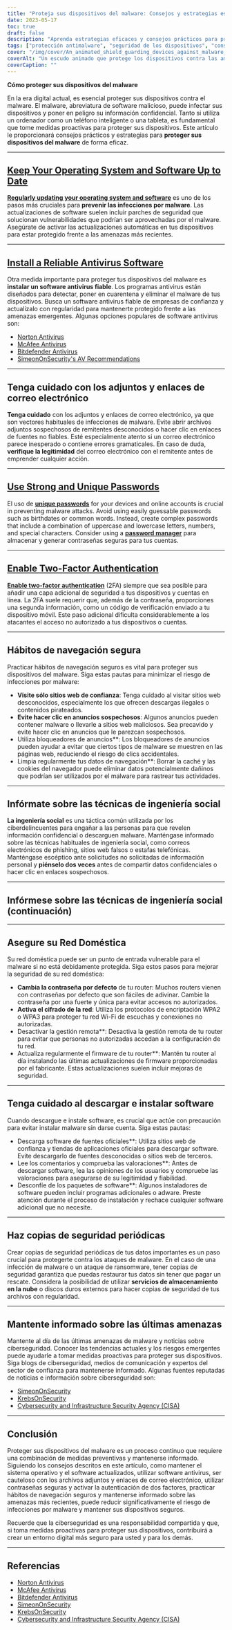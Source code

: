 ```yaml
---
title: "Proteja sus dispositivos del malware: Consejos y estrategias esenciales"
date: 2023-05-17
toc: true
draft: false
description: "Aprenda estrategias eficaces y consejos prácticos para proteger sus dispositivos del malware y mantener segura su información confidencial."
tags: ["protección antimalware", "seguridad de los dispositivos", "consejos de ciberseguridad", "antivirus software", "hábitos de navegación segura", "seguridad de contraseñas", "autenticación de dos factores", "concienciación sobre ingeniería social", "seguridad de la red doméstica", "seguridad del software", "copia de seguridad de datos", "noticias sobre ciberseguridad", "actualizaciones del sistema operativo", "seguridad del correo electrónico", "prevención de la suplantación de identidad", "seguridad en internet", "amenazas cibernéticas", "seguridad digital", "privacidad en línea", "ciberdefensa"]
cover: "/img/cover/An_animated_shield_guarding_devices_against_malware_threats.png"
coverAlt: "Un escudo animado que protege los dispositivos contra las amenazas de malware."
coverCaption: ""
---
```


**Cómo proteger sus dispositivos del malware**

En la era digital actual, es esencial proteger sus dispositivos contra el malware. El malware, abreviatura de software malicioso, puede infectar sus dispositivos y poner en peligro su información confidencial. Tanto si utiliza un ordenador como un teléfono inteligente o una tableta, es fundamental que tome medidas proactivas para proteger sus dispositivos. Este artículo le proporcionará consejos prácticos y estrategias para **proteger sus dispositivos del malware** de forma eficaz.

______

## [Keep Your Operating System and Software Up to Date](https://simeononsecurity.com/articles/best-practices-for-installing-security-patches-on-windows/)

[**Regularly updating your operating system and software**](https://simeononsecurity.com/articles/best-practices-for-installing-security-patches-on-windows/) es uno de los pasos más cruciales para **prevenir las infecciones por malware**. Las actualizaciones de software suelen incluir parches de seguridad que solucionan vulnerabilidades que podrían ser aprovechadas por el malware. Asegúrate de activar las actualizaciones automáticas en tus dispositivos para estar protegido frente a las amenazas más recientes.

______

## [Install a Reliable Antivirus Software](https://simeononsecurity.com/recommendations/anti-virus)

Otra medida importante para proteger tus dispositivos del malware es **instalar un software antivirus fiable**. Los programas antivirus están diseñados para detectar, poner en cuarentena y eliminar el malware de tus dispositivos. Busca un software antivirus fiable de empresas de confianza y actualízalo con regularidad para mantenerte protegido frente a las amenazas emergentes. Algunas opciones populares de software antivirus son:

- [Norton Antivirus](https://www.norton.com)
- [McAfee Antivirus](https://www.mcafee.com)
- [Bitdefender Antivirus](https://www.bitdefender.com)
- [SimeonOnSecurity's AV Recommendations](https://simeononsecurity.com/recommendations/anti-virus)

______

## Tenga cuidado con los adjuntos y enlaces de correo electrónico

**Tenga cuidado** con los adjuntos y enlaces de correo electrónico, ya que son vectores habituales de infecciones de malware. Evite abrir archivos adjuntos sospechosos de remitentes desconocidos o hacer clic en enlaces de fuentes no fiables. Esté especialmente atento si un correo electrónico parece inesperado o contiene errores gramaticales. En caso de duda, **verifique la legitimidad** del correo electrónico con el remitente antes de emprender cualquier acción.

______

## [Use Strong and Unique Passwords](https://simeononsecurity.com/articles/the-importance-of-password-security-and-best-practices/)

El uso de [**unique passwords**](https://simeononsecurity.com/articles/the-importance-of-password-security-and-best-practices/) for your devices and online accounts is crucial in preventing malware attacks. Avoid using easily guessable passwords such as birthdates or common words. Instead, create complex passwords that include a combination of uppercase and lowercase letters, numbers, and special characters. Consider using a [**password manager**](https://simeononsecurity.com/articles/bitwarden-and-keepassxc-vs-the-rest/) para almacenar y generar contraseñas seguras para tus cuentas.

______

## [Enable Two-Factor Authentication](https://simeononsecurity.com/articles/what-are-the-diferent-kinds-of-factors-in-mfa/)

[**Enable two-factor authentication**](https://simeononsecurity.com/articles/what-are-the-diferent-kinds-of-factors-in-mfa/) (2FA) siempre que sea posible para añadir una capa adicional de seguridad a tus dispositivos y cuentas en línea. La 2FA suele requerir que, además de la contraseña, proporciones una segunda información, como un código de verificación enviado a tu dispositivo móvil. Este paso adicional dificulta considerablemente a los atacantes el acceso no autorizado a tus dispositivos o cuentas.

______

## Hábitos de navegación segura

Practicar hábitos de navegación seguros es vital para proteger sus dispositivos del malware. Siga estas pautas para minimizar el riesgo de infecciones por malware:

- **Visite sólo sitios web de confianza**: Tenga cuidado al visitar sitios web desconocidos, especialmente los que ofrecen descargas ilegales o contenidos pirateados.
- **Evite hacer clic en anuncios sospechosos**: Algunos anuncios pueden contener malware o llevarle a sitios web maliciosos. Sea precavido y evite hacer clic en anuncios que le parezcan sospechosos.
- Utiliza bloqueadores de anuncios**: Los bloqueadores de anuncios pueden ayudar a evitar que ciertos tipos de malware se muestren en las páginas web, reduciendo el riesgo de clics accidentales.
- Limpia regularmente tus datos de navegación**: Borrar la caché y las cookies del navegador puede eliminar datos potencialmente dañinos que podrían ser utilizados por el malware para rastrear tus actividades.

______

## Infórmate sobre las técnicas de ingeniería social

**La ingeniería social** es una táctica común utilizada por los ciberdelincuentes para engañar a las personas para que revelen información confidencial o descarguen malware. Manténgase informado sobre las técnicas habituales de ingeniería social, como correos electrónicos de phishing, sitios web falsos o estafas telefónicas. Manténgase escéptico ante solicitudes no solicitadas de información personal y **piénselo dos veces** antes de compartir datos confidenciales o hacer clic en enlaces sospechosos.

______

## Infórmese sobre las técnicas de ingeniería social (continuación)

______

## Asegure su Red Doméstica

Su red doméstica puede ser un punto de entrada vulnerable para el malware si no está debidamente protegida. Siga estos pasos para mejorar la seguridad de su red doméstica:

- **Cambia la contraseña por defecto** de tu router: Muchos routers vienen con contraseñas por defecto que son fáciles de adivinar. Cambie la contraseña por una fuerte y única para evitar accesos no autorizados.
- **Activa el cifrado de la red**: Utiliza los protocolos de encriptación WPA2 o WPA3 para proteger tu red Wi-Fi de escuchas y conexiones no autorizadas.
- Desactivar la gestión remota**: Desactiva la gestión remota de tu router para evitar que personas no autorizadas accedan a la configuración de tu red.
- Actualiza regularmente el firmware de tu router**: Mantén tu router al día instalando las últimas actualizaciones de firmware proporcionadas por el fabricante. Estas actualizaciones suelen incluir mejoras de seguridad.

______

## Tenga cuidado al descargar e instalar software

Cuando descargue e instale software, es crucial que actúe con precaución para evitar instalar malware sin darse cuenta. Siga estas pautas:

- Descarga software de fuentes oficiales**: Utiliza sitios web de confianza y tiendas de aplicaciones oficiales para descargar software. Evite descargarlo de fuentes desconocidas o sitios web de terceros.
- Lee los comentarios y comprueba las valoraciones**: Antes de descargar software, lea las opiniones de los usuarios y compruebe las valoraciones para asegurarse de su legitimidad y fiabilidad.
- Desconfíe de los paquetes de software**: Algunos instaladores de software pueden incluir programas adicionales o adware. Preste atención durante el proceso de instalación y rechace cualquier software adicional que no necesite.

______

## Haz copias de seguridad periódicas

Crear copias de seguridad periódicas de tus datos importantes es un paso crucial para protegerte contra los ataques de malware. En el caso de una infección de malware o un ataque de ransomware, tener copias de seguridad garantiza que puedas restaurar tus datos sin tener que pagar un rescate. Considera la posibilidad de utilizar **servicios de almacenamiento en la nube** o discos duros externos para hacer copias de seguridad de tus archivos con regularidad.

______

## Mantente informado sobre las últimas amenazas

Mantente al día de las últimas amenazas de malware y noticias sobre ciberseguridad. Conocer las tendencias actuales y los riesgos emergentes puede ayudarle a tomar medidas proactivas para proteger sus dispositivos. Siga blogs de ciberseguridad, medios de comunicación y expertos del sector de confianza para mantenerse informado. Algunas fuentes reputadas de noticias e información sobre ciberseguridad son:

- [SimeonOnSecurity](https://simeononsecurity.com)
- [KrebsOnSecurity](https://krebsonsecurity.com)
- [Cybersecurity and Infrastructure Security Agency (CISA)](https://www.cisa.gov)

______

## Conclusión

Proteger sus dispositivos del malware es un proceso continuo que requiere una combinación de medidas preventivas y mantenerse informado. Siguiendo los consejos descritos en este artículo, como mantener el sistema operativo y el software actualizados, utilizar software antivirus, ser cauteloso con los archivos adjuntos y enlaces de correo electrónico, utilizar contraseñas seguras y activar la autenticación de dos factores, practicar hábitos de navegación seguros y mantenerse informado sobre las amenazas más recientes, puede reducir significativamente el riesgo de infecciones por malware y mantener sus dispositivos seguros.

Recuerde que la ciberseguridad es una responsabilidad compartida y que, si toma medidas proactivas para proteger sus dispositivos, contribuirá a crear un entorno digital más seguro para usted y para los demás.

______

## Referencias

- [Norton Antivirus](https://www.norton.com)
- [McAfee Antivirus](https://www.mcafee.com)
- [Bitdefender Antivirus](https://www.bitdefender.com)
- [SimeonOnSecurity](https://simeononsecurity.com)
- [KrebsOnSecurity](https://krebsonsecurity.com)
- [Cybersecurity and Infrastructure Security Agency (CISA)](https://www.cisa.gov)
